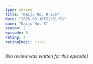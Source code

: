 ```yaml
---
type: series
title: "Kaiju No. 8 2x5"
date: "2025-08-16T21:01:58"
name: "Kaiju No. 8"
season: 2
episode: 5
rating: 4
ratingEmoji: ⭐️⭐️⭐️⭐️
---
```


*[No review was written for this episode]*
